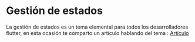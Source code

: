# Gestión de estados

La gestión de estados es un tema elemental para todos los desarrolladores flutter, en esta ocasión te comparto un artículo hablando del tema : [Artículo](https://danielherresan.medium.com/gesti%C3%B3n-de-estados-en-flutter-qu%C3%A9-es-c%C3%B3mo-puedo-aplicarlo-5f2a7b168c62)


